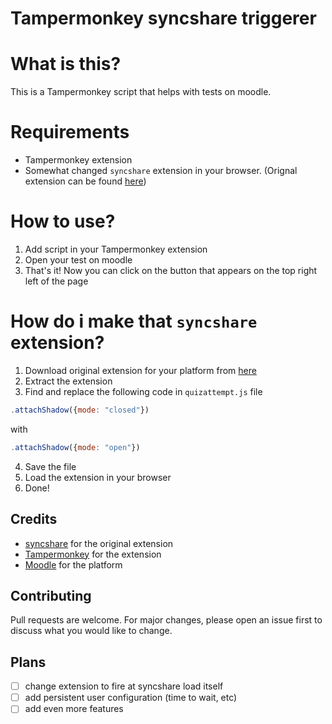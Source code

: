 # Tampermonkey syncshare triggerer
# What is this?
This is a Tampermonkey script that helps with tests on moodle.
# Requirements
- Tampermonkey extension
- Somewhat changed `syncshare` extension in your browser. (Orignal extension can be found [here](https://syncshare.naloaty.me/))
# How to use?
1. Add script in your Tampermonkey extension
2. Open your test on moodle
3. That's it! Now you can click on the button that appears on the top right left of the page
# How do i make that `syncshare` extension?
1. Download original extension for your platform from [here](https://syncshare.naloaty.me/)
2. Extract the extension
3. Find and replace the following code in `quizattempt.js` file
```javascript
.attachShadow({mode: "closed"})
```
with
```javascript
.attachShadow({mode: "open"})
```
4. Save the file
5. Load the extension in your browser
6. Done!

## Credits
- [syncshare](https://syncshare.naloaty.me/) for the original extension
- [Tampermonkey](https://www.tampermonkey.net/) for the extension
- [Moodle](https://moodle.org/) for the platform

## Contributing
Pull requests are welcome. For major changes, please open an issue first to discuss what you would like to change.

## Plans
- [ ] change extension to fire at syncshare load itself
- [ ] add persistent user configuration (time to wait, etc)
- [ ] add even more features
